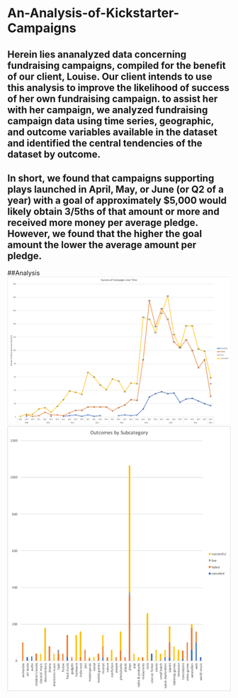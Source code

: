 # An-Analysis-of-Kickstarter-Campaigns
Herein lies ananalyzed data concerning fundraising campaigns, compiled for the benefit of our client, Louise. Our client intends to use this analysis to improve the likelihood of success of her own fundraising campaign. to assist her with her campaign, we analyzed fundraising campaign data using time series, geographic, and outcome variables available in the dataset and identified the central tendencies of the dataset by outcome.
---
In short, we found that campaigns supporting plays launched in April, May, or June (or Q2 of a year) with a goal of approximately $5,000 would likely obtain 3/5ths of that amount or more and received more money per average pledge. However, we found that the higher the goal amount the lower the average amount per pledge.
--
##Analysis
![](Success%20of%20Campaigns%20over%20Time.png)
![](OutcomesbySubcategory.png)
